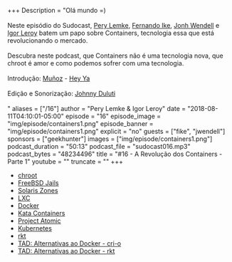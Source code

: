 +++
Description = "Olá mundo =)<br/><br/> Neste episódio do Sudocast, [Pery Lemke](https://www.twitter.com/perylemke), [Fernando Ike](https://twitter.com/fernandoike), [Jonh Wendell](https://twitter.com/jwendell) e [Igor Leroy](https://twitter.com/lerrua) batem um papo sobre Containers, tecnologia essa que está revolucionando o mercado. <br/><br/> Descubra neste podcast, que Containers não é uma tecnologia nova, que chroot é amor e como podemos sofrer com uma tecnologia. <br/><br/> Introdução: [Muñoz](https://pt-br.facebook.com/duomunoz/) - [Hey Ya](https://www.youtube.com/watch?v=4pcEYW1UgIo) <br/><br/> Edição e Sonorização: [Johnny Duluti](https://www.youtube.com/ferraduravideo) <br/><br/>"
aliases = ["/16"]
author = "Pery Lemke & Igor Leroy"
date = "2018-08-11T04:10:01-05:00"
episode = "16"
episode_image = "img/episode/containers1.png"
episode_banner = "img/episode/containers1.png"
explicit = "no"
guests = ["fike", "jwendell"]
sponsors = ["geekhunter"]
images = ["img/episode/containers1.png"]
podcast_duration = "50:13"
podcast_file = "sudocast016.mp3"
podcast_bytes = "48234496"
title = "#16 - A Revolução dos Containers - Parte 1"
youtube = ""
truncate = ""
+++
* [chroot](https://linux.die.net/man/1/chroot)
* [FreeBSD Jails](https://www.freebsd.org/doc/handbook/jails.html)
* [Solaris Zones](https://docs.oracle.com/cd/E19044-01/sol.containers/817-1592/zones.intro-1/index.html)
* [LXC](https://linuxcontainers.org/)
* [Docker](https://www.docker.com/)
* [Kata Containers](https://katacontainers.io/)
* [Project Atomic](https://www.projectatomic.io/)
* [Kubernetes](http://kubernetes.io/)
* [rkt](https://coreos.com/rkt/)
* [TAD: Alternativas ao Docker - cri-o](https://www.youtube.com/watch?v=NNu0QhZX2M0)
* [TAD: Alternativas ao Docker - rkt](https://www.youtube.com/watch?v=nzzEc7-HEvg)